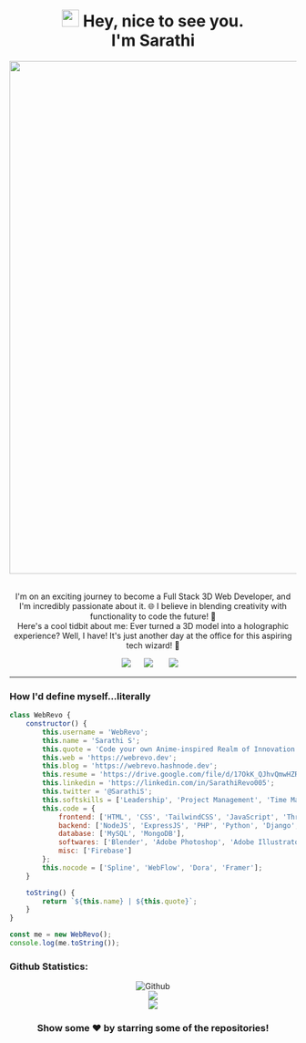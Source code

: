 <h1 align="center"><img src="https://emojis.slackmojis.com/emojis/images/1531849430/4246/blob-sunglasses.gif?1531849430" width="30"/> Hey, nice to see you. <br>
I'm Sarathi
</h1>
<img align="center" src="https://user-images.githubusercontent.com/74038190/213910845-af37a709-8995-40d6-be59-724526e3c3d7.gif" width="900" ><br>

<!-- <p align="left">
<a href="https://twitter.com/MairaAbhishek" target="_blank"><img height="30" src="https://raw.githubusercontent.com/AbhishekMaira10/AbhishekMaira10/master/Resources/png/twitter.png?raw=true"></a>&nbsp;&nbsp;&nbsp;&nbsp;&nbsp;
<a href="https://www.linkedin.com/in/abhishek-maira/" target="_blank"><img height="30" src="https://raw.githubusercontent.com/AbhishekMaira10/AbhishekMaira10/master/linkedin.png?raw=true"></a>&nbsp;&nbsp;&nbsp;&nbsp;&nbsp;
<a href="https://www.instagram.com/abhishek_maira10/" target="_blank"><img height="30" src="https://image.flaticon.com/icons/svg/725/725278.svg"></a>&nbsp;&nbsp;&nbsp;&nbsp;&nbsp;
<a href="https://open.spotify.com/user/8q058td4ynjeztfx5io86m5pt" target="_blank"><img height="30" src="https://raw.githubusercontent.com/AbhishekMaira10/AbhishekMaira10/master/Resources/png/spotify.png?raw=true"></a>&nbsp;&nbsp;&nbsp;&nbsp;&nbsp;
<a href="https://marketplace.visualstudio.com/publishers/AbhishekMaira" target="_blank"><img height="30" src="https://raw.githubusercontent.com/AbhishekMaira10/AbhishekMaira10/master/Resources/png/visual-studio.png?raw=true"></a>&nbsp;&nbsp;&nbsp;&nbsp;&nbsp;
</p> -->

<br>

<p align="center">
I'm on an exciting journey to become a Full Stack 3D Web Developer, and I'm incredibly passionate about it. 🌐 I believe in blending creativity with functionality to code the future! 🚀 <br>
Here's a cool tidbit about me: Ever turned a 3D model into a holographic experience? Well, I have! It's just another day at the office for this aspiring tech wizard! 🌟
<br>

</p>


<!-- https://media.giphy.com/media/SWoSkN6DxTszqIKEqv/giphy.gif -->
<!-- <img align="right" height="250" width="400" alt="GIF" src="https://miro.medium.com/max/1360/1*IRGHmiGsa16stedQvIaZfw.gif" /> -->


<p align="center">
  <a href="mailto:sarathi2021ai@gmail.com"><img src="https://img.shields.io/badge/gmail-%23D14836.svg?&style=for-the-badge&logo=gmail&logoColor=white" /></a>&nbsp;&nbsp;&nbsp;&nbsp;&nbsp;
  <a href="https://discord.gg/SarathiRevo#1285"><img src="https://img.shields.io/badge/discord-%233B5998.svg?&style=for-the-badge&logo=discord&logoColor=white" /></a>&nbsp;
 &nbsp;&nbsp;&nbsp;&nbsp;
  <a href="https://linkedin.com/in/SarathiRevo005"><img src="https://img.shields.io/badge/linkedin-%230077B5.svg?&style=for-the-badge&logo=linkedin&logoColor=white" /></a>&nbsp;&nbsp;&nbsp;
  
  </p>
  <hr>
 <h3>How I'd define myself...literally</h3>

```javascript
class WebRevo {
    constructor() {
        this.username = 'WebRevo';
        this.name = 'Sarathi S';
        this.quote = 'Code your own Anime-inspired Realm of Innovation';
        this.web = 'https://webrevo.dev';
        this.blog = 'https://webrevo.hashnode.dev';
        this.resume = 'https://drive.google.com/file/d/17OkK_QJhvQmwHZR69sIExgD0yUF-x-cv/view?usp=sharing';
        this.linkedin = 'https://linkedin.com/in/SarathiRevo005';
        this.twitter = '@SarathiS';
        this.softskills = ['Leadership', 'Project Management', 'Time Management'];
        this.code = {
            frontend: ['HTML', 'CSS', 'TailwindCSS', 'JavaScript', 'ThreeJS', 'WebGL', 'ReactJS', 'Redux', 'TypeScript'],
            backend: ['NodeJS', 'ExpressJS', 'PHP', 'Python', 'Django', 'Flask'],
            database: ['MySQL', 'MongoDB'],
            softwares: ['Blender', 'Adobe Photoshop', 'Adobe Illustrator', 'Adobe XD'],
            misc: ['Firebase']
        };
        this.nocode = ['Spline', 'WebFlow', 'Dora', 'Framer'];
    }

    toString() {
        return `${this.name} | ${this.quote}`;
    }
}

const me = new WebRevo();
console.log(me.toString());

```
<h3>Github Statistics:</h3>
<div align="center">

![Github](https://github-readme-stats.vercel.app/api?username=WebRevo&theme=radical&hide_border=false&include_all_commits=true&count_private=false)<br/>
</a>
![](https://github-readme-streak-stats.herokuapp.com/?user=WebRevo&theme=radical&hide_border=false)<br/>
![](https://github-readme-stats.vercel.app/api/top-langs/?username=WebRevo&theme=radical&hide_border=false&include_all_commits=true&count_private=false&layout=compact)
</div>
<div align="center">

### Show some ❤️ by starring some of the repositories!
</div>

